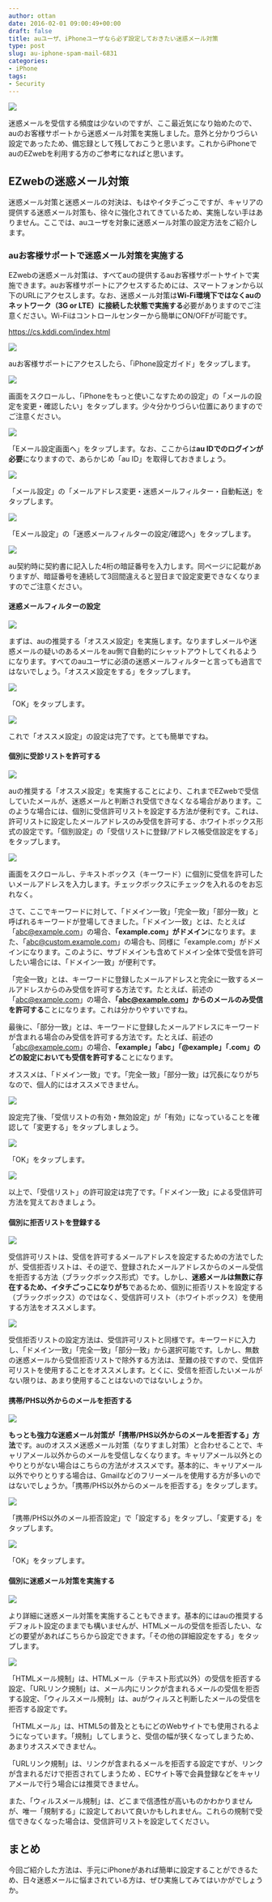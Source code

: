 ```yaml
---
author: ottan
date: 2016-02-01 09:00:49+00:00
draft: false
title: auユーザ、iPhoneユーザなら必ず設定しておきたい迷惑メール対策
type: post
slug: au-iphone-spam-mail-6831
categories:
- iPhone
tags:
- Security
---
```


![](/uploads/2016/02/160201-56af05559ec1b-1.jpg)






迷惑メールを受信する頻度は少ないのですが、ここ最近気になり始めたので、auのお客様サポートから迷惑メール対策を実施しました。意外と分かりづらい設定であったため、備忘録として残しておこうと思います。これからiPhoneでauのEZwebを利用する方のご参考になればと思います。





## EZwebの迷惑メール対策





迷惑メール対策と迷惑メールの対決は、もはやイタチごっこですが、キャリアの提供する迷惑メール対策も、徐々に強化されてきているため、実施しない手はありません。ここでは、auユーザを対象に迷惑メール対策の設定方法をご紹介します。





### auお客様サポートで迷惑メール対策を実施する





EZwebの迷惑メール対策は、すべてauの提供するauお客様サポートサイトで実施できます。auお客様サポートにアクセスするためには、スマートフォンから以下のURLにアクセスします。なお、迷惑メール対策は**Wi-Fi環境下ではなくauのネットワーク（3G or LTE）に接続した状態で実施する**必要がありますのでご注意ください。Wi-Fiはコントロールセンターから簡単にON/OFFが可能です。



https://cs.kddi.com/index.html



![](/uploads/2016/02/160201-56af0556a0f4b-1.png)






auお客様サポートにアクセスしたら、「iPhone設定ガイド」をタップします。





![](/uploads/2016/02/160201-56af05585e4f7-1.png)






画面をスクロールし、「iPhoneをもっと使いこなすための設定」の「メールの設定を変更・確認したい」をタップします。少々分かりづらい位置にありますのでご注意ください。





![](/uploads/2016/02/160201-56af055a1be8e-1.png)






「Eメール設定画面へ」をタップします。なお、ここからは**au IDでのログインが必要**になりますので、あらかじめ「au ID」を取得しておきましょう。





![](/uploads/2016/02/160201-56af055c0823e-1.png)






「メール設定」の「メールアドレス変更・迷惑メールフィルター・自動転送」をタップします。





![](/uploads/2016/02/160201-56af055de8c15-1.png)






「Eメール設定」の「迷惑メールフィルターの設定/確認へ」をタップします。





![](/uploads/2016/02/160201-56af055fa754e-1.png)






au契約時に契約書に記入した4桁の暗証番号を入力します。同ページに記載がありますが、暗証番号を連続して3回間違えると翌日まで設定変更できなくなりますのでご注意ください。





#### 迷惑メールフィルターの設定





![](/uploads/2016/02/160201-56af0561339d0-1.png)






まずは、auの推奨する「オススメ設定」を実施します。なりますしメールや迷惑メールの疑いのあるメールをau側で自動的にシャットアウトしてくれるようになります。すべてのauユーザに必須の迷惑メールフィルターと言っても過言ではないでしょう。「オススメ設定をする」をタップします。





![](/uploads/2016/02/160201-56af0562bd8ea-1.png)






「OK」をタップします。





![](/uploads/2016/02/160201-56af05648e719-1.png)






これで「オススメ設定」の設定は完了です。とても簡単ですね。





#### 個別に受診リストを許可する





![](/uploads/2016/02/160201-56af05663323d-1.png)






auの推奨する「オススメ設定」を実施することにより、これまでEZwebで受信していたメールが、迷惑メールと判断され受信できなくなる場合があります。このような場合には、個別に受信許可リストを設定する方法が便利です。これは、許可リストに設定したメールアドレスのみ受信を許可する、ホワイトボックス形式の設定です。「個別設定」の「受信リストに登録/アドレス帳受信設定をする」をタップします。





![](/uploads/2016/02/160201-56af0568107a7-1.png)






画面をスクロールし、テキストボックス（キーワード）に個別に受信を許可したいメールアドレスを入力します。チェックボックスにチェックを入れるのをお忘れなく。





さて、ここでキーワードに対して、「ドメイン一致」「完全一致」「部分一致」と呼ばれるキーワードが登場してきました。「ドメイン一致」とは、たとえば「abc@example.com」の場合、**「example.com」がドメイン**になります。また、「abc@custom.example.com」の場合も、同様に「example.com」がドメインになります。このように、サブドメインも含めてドメイン全体で受信を許可したい場合には、「ドメイン一致」が便利です。





「完全一致」とは、キーワードに登録したメールアドレスと完全に一致するメールアドレスからのみ受信を許可する方法です。たとえば、前述の「abc@example.com」の場合、**「abc@example.com」からのメールのみ受信を許可する**ことになります。これは分かりやすいですね。





最後に、「部分一致」とは、キーワードに登録したメールアドレスにキーワードが含まれる場合のみ受信を許可する方法です。たとえば、前述の「abc@example.com」の場合、**「example」「abc」「@example」「.com」のどの設定においても受信を許可する**ことになります。





オススメは、「ドメイン一致」です。「完全一致」「部分一致」は冗長になりがちなので、個人的にはオススメできません。





![](/uploads/2016/02/160201-56af0569b6fc9-1.png)






設定完了後、「受信リストの有効・無効設定」が「有効」になっていることを確認して「変更する」をタップしましょう。





![](/uploads/2016/02/160201-56af056b568e4-1.png)






「OK」をタップします。





![](/uploads/2016/02/160201-56af056cab858-1.png)






以上で、「受信リスト」の許可設定は完了です。「ドメイン一致」による受信許可方法を覚えておきましょう。





#### 個別に拒否リストを登録する





![](/uploads/2016/02/160201-56af056e00622-1.png)






受信許可リストは、受信を許可するメールアドレスを設定するための方法でしたが、受信拒否リストは、その逆で、登録されたメールアドレスからのメール受信を拒否する方法（ブラックボックス形式）です。しかし、**迷惑メールは無数に存在するため、イタチごっこになりがち**であるため、個別に拒否リストを設定する（ブラックボックス）のではなく、受信許可リスト（ホワイトボックス）を使用する方法をオススメします。





![](/uploads/2016/02/160201-56af056f9976d-1.png)






受信拒否リストの設定方法は、受信許可リストと同様です。キーワードに入力し、「ドメイン一致」「完全一致」「部分一致」から選択可能です。しかし、無数の迷惑メールから受信拒否リストで除外する方法は、至難の技ですので、受信許可リストを使用することをオススメします。とくに、受信を拒否したいメールがない限りは、あまり使用することはないのではないしょうか。





#### 携帯/PHS以外からのメールを拒否する





![](/uploads/2016/02/160201-56af05712d8f2-1.png)






**もっとも強力な迷惑メール対策が「携帯/PHS以外からのメールを拒否する」方法**です。auのオススメ迷惑メール対策（なりすまし対策）と合わせることで、キャリアメール以外からのメールを受信しなくなります。キャリアメール以外とのやりとりがない場合はこちらの方法がオススメです。基本的に、キャリアメール以外でやりとりする場合は、Gmailなどのフリーメールを使用する方が多いのではないでしょうか。「携帯/PHS以外からのメールを拒否する」をタップします。





![](/uploads/2016/02/160201-56af0572a10ac-1.png)






「携帯/PHS以外のメール拒否設定」で「設定する」をタップし、「変更する」をタップします。





![](/uploads/2016/02/160201-56af0573e855c-1.png)






「OK」をタップします。





#### 個別に迷惑メール対策を実施する





![](/uploads/2016/02/160201-56af1b456c0cb-1.png)






より詳細に迷惑メール対策を実施することもできます。基本的にはauの推奨するデフォルト設定のままでも構いませんが、HTMLメールの受信を拒否したい、などの要望があればこちらから設定できます。「その他の詳細設定をする」をタップします。





![](/uploads/2016/02/160201-56af057551b43-1.png)






「HTMLメール規制」は、HTMLメール（テキスト形式以外）の受信を拒否する設定、「URLリンク規制」は、メール内にリンクが含まれるメールの受信を拒否する設定、「ウィルスメール規制」は、auがウィルスと判断したメールの受信を拒否する設定です。





「HTMLメール」は、HTML5の普及とともにどのWebサイトでも使用されるようになっています。「規制」してしまうと、受信の幅が狭くなってしまうため、あまりオススメできません。





「URLリンク規制」は、リンクが含まれるメールを拒否する設定ですが、リンクが含まれるだけで拒否されてしまうため 、ECサイト等で会員登録などをキャリアメールで行う場合には推奨できません。





また、「ウィルスメール規制」は、どこまで信憑性が高いものかわかりませんが、唯一「規制する」に設定しておいて良いかもしれません。これらの規制で受信できなくなった場合は、受信許可リストを設定してください。





## まとめ





今回ご紹介した方法は、手元にiPhoneがあれば簡単に設定することができるため、日々迷惑メールに悩まされている方は、ぜひ実施してみてはいかがでしょうか。
